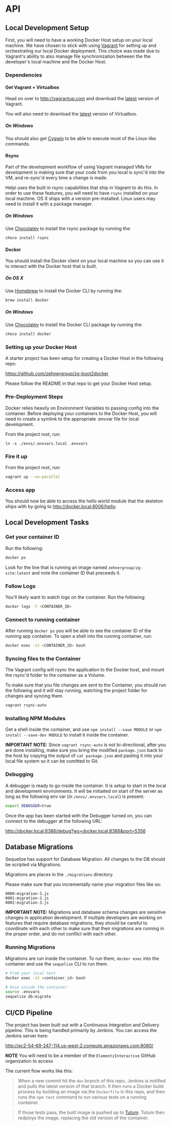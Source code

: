 # API

## Local Development Setup

First, you will need to have a working Docker Host setup on your local machine. We have chosen to stick with using [Vagrant](https://www.vagrantup.com/) for setting up and orchestrating our local Docker deployment. This choice was made due to Vagrant's ability to also manage file synchronization between the the developer's local machine and the Docker Host.

### Dependencies

#### Get Vagrant + Virtualbox

Head on over to http://vagrantup.com and download the [latest](https://www.vagrantup.com/downloads.html) version of Vagrant.

You will also need to download the [latest](https://www.virtualbox.org/wiki/Downloads) version of Virtualbox.

##### On Windows

You should also get [Cygwin](https://cygwin.com/) to be able to execute most of the Linux-like commands.

#### Rsync

Part of the development workflow of using Vagrant managed VMs for development is making sure that your code from you local is sync'd into the VM, and re-sync'd every time a change is made.

Helpi uses the built in rsync capabilities that ship in Vagrant to do this. In order to use these features, you will need to have `rsync` installed on your local machine. OS X ships with a version pre-installed. Linux users may need to install it with a package manager.

##### On Windows

Use [Chocolatey](https://chocolatey.org/) to install the rsync package by running the:

```bash
choco install rsync
```

#### Docker

You should install the Docker client on your local machine so you can use it to interact with the Docker host that is built.

##### On OS X

Use [Homebrew](http://brew.sh/) to install the Docker CLI by running the:

```bash
brew install docker
```

##### On Windows

Use [Chocolatey](https://chocolatey.org/) to install the Docker CLI package by running the:

```bash
choco install docker
```

### Setting up your Docker Host

A starter project has been setup for creating a Docker Host in the following repo:

https://github.com/zehnergroup/zg-boot2docker

Please follow the README in that repo to get your Docker Host setup.

### Pre-Deployment Steps

Docker relies heavily on Environment Variables to passing config into the container. Before deploying your containers to the Docker Host, you will need to create a symlink to the appropriate .envvar file for local development.

From the project root, run:

```
ln -s ./envs/.envvars.local .envvars
```

### Fire it up

From the project root, run:

```bash
vagrant up --no-parallel
```

### Access app

You should now be able to access the hello world module that the skeleton ships with by going to http://docker.local:8006/hello.

## Local Development Tasks

### Get your container ID

Run the following:

```bash
docker ps
```

Look for the line that is running an image named `zehnergroup/zg-site:latest` and note the container ID that preceeds it.

### Follow Logs

You'll likely want to watch logs on the container. Run the following:

```bash
docker logs -f <CONTAINER_ID>
```

### Connect to running container

After running `docker ps` you will be able to see the container ID of the running app container. To open a shell into the running container, run:

```bash
docker exec -it <CONTAINER_ID> bash
```

### Syncing files to the Container

The Vagrant config will rsync the application to the Docker host, and mount the rsync'd folder to the container as a Volume.

To make sure that you file changes are sent to the Container, you should run the following and it will stay running, watching the project folder for changes and syncing them.

```bash
vagrant rsync-auto
```

### Installing NPM Modules

Get a shell inside the container, and use `npm install --save MODULE` or `npm install --save-dev MODULE` to install it inside the container.

**IMPORTANT NOTE:** Since `vagrant rsync-auto` is not bi-directional, after you are done installing, make sure you bring the modified `package.json` back to the host by copying the output of `cat package.json` and pasting it into your local file system so it can be comitted to Git.

### Debugging

A debugger is ready to go inside the container. It is setup to start in the local and development environments. It will be initiaited on start of the server as long as the following env var (in `/envs/.envvars.local`) is present:

```bash
export DEBUGGER=true
```

Once the app has been started with the Debugger turned on, you can connect to the debugger at the following URL:

http://docker.local:8386/debug?ws=docker.local:8386&port=5356

## Database Migrations

Sequelize has support for Database Migration. All changes to the DB should be scripted via Migrations.

Migrations are places in the `./migrations` directory.

Please make sure that you incrementally name your migration files like so:

```
0000-migration-1.js
0001-migration-2.js
0002-migration-3.js
```

**IMPORTANT NOTE:** Migrations and database schema changes are sensitive changes in application development. If multiple developers are working on features that require database migrations, they should be careful to coordinate with each other to make sure that their migrations are running in the proper order, and do not conflict with each other.

### Running Migrations

Migrations are run inside the container. To run them, `docker exec` into the container and use the `sequelize` CLI to run them.

```bash
# From your local host
docker exec -it <container_id> bash

# Once inside the container
source .envvars
sequelize db:migrate
```

## CI/CD Pipeline

The project has been built out with a Continuous Integration and Delivery pipeline. This is being handled primarily by Jenkins. You can access the Jenkins server here:

http://ec2-54-69-247-114.us-west-2.compute.amazonaws.com:8080/

**NOTE** You will need to be a member of the `ElementzInteractive` GitHub organization to access

The current flow works like this:


> When a new commit hit the `dev` branch of this repo, Jenkins is notified and pulls the latest version of that branch. It then runs a Docker build process by building an image via the `Dockerfile` in this repo, and then runs the `npm test` command to run various tests on a running container.

> If those tests pass, the built image is pushed up to [Tutum](https://www.tutum.co/). Tutum then redploys the image, replacing the old version of the container.
